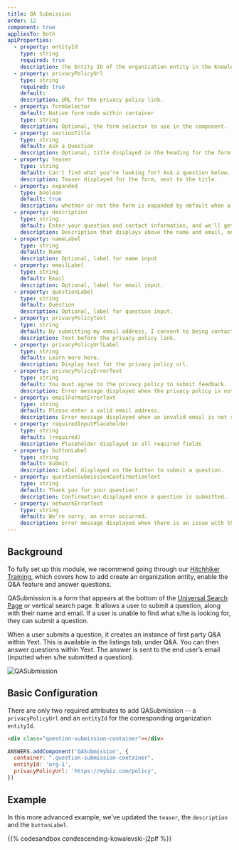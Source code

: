 ```yaml
---
title: QA Submission
order: 12
component: true
appliesTo: Both
apiProperties:
  - property: entityId
    type: string
    required: true
    description: the Entity ID of the organization entity in the Knowledge Graph.
  - property: privacyPolicyUrl
    type: string
    required: true
    default:  
    description: URL for the privacy policy link. 
  - property: formSelector
    default: Native form node within container
    type: string
    description: Optional, the form selector to use in the component.
  - property: sectionTitle
    type: string
    default: Ask a Question
    description: Optional, title displayed in the heading for the form.
  - property: teaser
    type: string
    default: Can't find what you’re looking for? Ask a question below.
    description: Teaser displayed for the form, next to the title.
  - property: expanded
    type: boolean
    default: true
    description: whether or not the form is expanded by default when a user arrives on the page.
  - property: description
    type: string
    default: Enter your question and contact information, and we'll get back to you with a response shortly.
    description: Description that displays above the name and email, once the form is expanded
  - property: nameLabel
    type: string
    default: Name
    description: Optional, label for name input
  - property: emailLabel
    type: string
    default: Email
    description: Optional, label for email input.
  - property: questionLabel
    type: string
    default: Question
    description: Optional, label for question input.
  - property: privacyPolicyText
    type: string
    default: By submitting my email address, I consent to being contacted via email at the address provided.
    description: Text before the privacy policy link.
  - property: privacyPolicyUrlLabel
    type: string
    default: Learn more here.
    description: Display text for the privacy policy url.
  - property: privacyPolicyErrorText
    type: string
    default: You must agree to the privacy policy to submit feedback.
    description: Error message displayed when the privacy policy is not selected.
  - property: emailFormatErrorText
    type: string
    default: Please enter a valid email address.
    description: Error message displayed when an invalid email is not submitted
  - property: requiredInputPlaceholder
    type: string
    default: (required)
    description: Placeholder displayed in all required fields
  - property: buttonLabel
    type: string
    default: Submit
    description: Label displayed on the button to submit a question.
  - property: questionSubmissionConfirmationText
    type: string
    default: Thank you for your question!
    description: Confirmation displayed once a question is submitted.
  - property: networkErrorText
    type: string
    default: We're sorry, an error occurred.
    description: Error message displayed when there is an issue with the QA Submission request.
---
```

## Background
To fully set up this module, we recommend going through our [Hitchhiker Training](https://hitchhikers.yext.com/tracks/answers-advanced/ans322-q-and-a-component/), which covers how to add create an organization entity, enable the Q&A feature and answer questions.

QASubmission is a form that appears at the bottom of the [Universal Search Page](/guides/universal-search-results-page) or vertical search page. It allows a user to submit a question, along with their name and email. If a user is unable to find what s/he is looking for, they can submit a question.

When a user submits a question, it creates an instance of first party Q&A within Yext. This is available in the listings tab, under Q&A. You can then answer questions within Yext. The answer is sent to the end user’s email (inputted when s/he submitted a question). 

![QASubmission](/img/docs/qa-submission.png)

## Basic Configuration
There are only two required attributes to add QASubmission -- a `privacyPolicyUrl` and an `entityId` for the corresponding organization `entityId`. 

```html
<div class="question-submission-container"></div>
```

```js
ANSWERS.addComponent('QASubmission', {
  container: ".question-submission-container",
  entityId: 'org-1',
  privacyPolicyUrl: 'https://mybiz.com/policy',
})

```

## Example
In this more advanced example, we've updated the `teaser`, the `description` and the `buttonLabel`.

{{% codesandbox condescending-kowalevski-j2plf %}}
